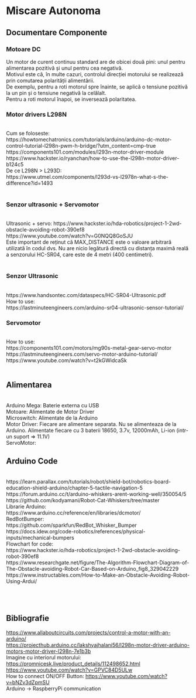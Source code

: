 # Miscare Autonoma

## Documentare Componente


### Motoare DC

Un motor de curent continuu standard are de obicei două pini: unul pentru alimentarea pozitivă și unul pentru cea negativă.<br>
Motivul este că, în multe cazuri, controlul direcției motorului se realizează prin comutarea polarității alimentării.<br>
De exemplu, pentru a roti motorul spre înainte, se aplică o tensiune pozitivă la un pin și o tensiune negativă la celălalt. <br>
Pentru a roti motorul înapoi, se inversează polaritatea.<br>

### Motor drivers L298N
<br>
Cum se foloseste:<br>
https://howtomechatronics.com/tutorials/arduino/arduino-dc-motor-control-tutorial-l298n-pwm-h-bridge/?utm_content=cmp-true<br>
https://components101.com/modules/l293n-motor-driver-module<br>
https://www.hackster.io/ryanchan/how-to-use-the-l298n-motor-driver-b124c5<br>
De ce L298N > L293D:<br>
https://www.utmel.com/components/l293d-vs-l2978n-what-s-the-difference?id=1493<br>
<br>

### Senzor ultrasonic + Servomotor
<br>
Ultrasonic + servo: https://www.hackster.io/hda-robotics/project-1-2wd-obstacle-avoiding-robot-390ef8<br>
https://www.youtube.com/watch?v=G0NQQ8GoSJU<br>
Este important de reținut că MAX_DISTANCE este o valoare arbitrară utilizată în codul dvs. Nu are nicio legătură directă cu distanța maximă reală a senzorului HC-SR04, care este de 4 metri (400 centimetri).<br>
<br>

### Senzor Ultrasonic
<br>
https://www.handsontec.com/dataspecs/HC-SR04-Ultrasonic.pdf<br>
How to use: <br>
https://lastminuteengineers.com/arduino-sr04-ultrasonic-sensor-tutorial/<br>

### Servomotor
<br>
How to use: <br>
https://components101.com/motors/mg90s-metal-gear-servo-motor<br>
https://lastminuteengineers.com/servo-motor-arduino-tutorial/<br>
https://www.youtube.com/watch?v=t2kGWidcaSk<br>


<br>

## Alimentarea
<br>
Arduino Mega: Baterie externa cu USB<br>
Motoare: Alimentate de Motor Driver<br>
Microswitch: Alimentate de la Arduino<br>
Motor Driver: Fiecare are alimentare separata. Nu se alimenteaza de la Arduino. Alimentate fiecare cu 3 baterii 18650, 3.7v, 12000mAh, Li-ion (intr-un suport => 11.1V)<br>
ServoMotor:
<br>

## Arduino Code
<br>
https://learn.parallax.com/tutorials/robot/shield-bot/robotics-board-education-shield-arduino/chapter-5-tactile-navigation-5<br>
https://forum.arduino.cc/t/arduino-whiskers-arent-working-well/350054/5<br>
https://github.com/kodyamani/Robot-Cat-Whiskers/tree/master<br>
Librarie Arduino: <br>
https://www.arduino.cc/reference/en/libraries/dcmotor/<br>
RedBotBumper: <br>
https://github.com/sparkfun/RedBot_Whisker_Bumper<br>
https://docs.idew.org/code-robotics/references/physical-inputs/mechanical-bumpers<br>
Flowchart for code:<br>
https://www.hackster.io/hda-robotics/project-1-2wd-obstacle-avoiding-robot-390ef8<br>
https://www.researchgate.net/figure/The-Algorithm-Flowchart-Diagram-of-The-Obstacle-avoiding-Robot-Car-Based-on-Arduino_fig8_329042229<br>
https://www.instructables.com/How-to-Make-an-Obstacle-Avoiding-Robot-Using-Ardui/<br>


<br>
<br>
<br>

## Bibliografie
https://www.allaboutcircuits.com/projects/control-a-motor-with-an-arduino/<br>
https://projecthub.arduino.cc/lakshyajhalani56/l298n-motor-driver-arduino-motors-motor-driver-l298n-7e1b3b<br>
Imagine cu interiorul motorului:<br>
https://promnicesk.live/product_details/112498652.html<br>
https://www.youtube.com/watch?v=GPVC84D5ULw<br>
How to connect ON/OFF Button: https://www.youtube.com/watch?v=bNZv3dZpmSU<br>
Arduino -> RaspberryPi communication
